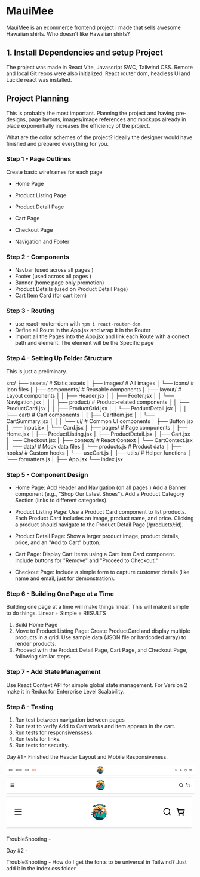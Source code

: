 # MauiMee

MauiMee is an ecommerce frontend project I made that sells awesome Hawaiian shirts.
Who doesn't like Hawaiian shirts?

## 1. Install Dependencies and setup Project

The project was made in React Vite, Javascript SWC, Tailwind CSS. Remote and local Git repos were also initialized. React router dom, headless UI and Lucide react was installed.

## Project Planning

This is probably the most important. Planning the project and having pre-designs, page layouts, images/image references and mockups already in place exponentially increases the efficiency of the project.

What are the color schemes of the project?
Ideally the designer would have finished and prepared everything for you.

### Step 1 - Page Outlines

Create basic wireframes for each page

- Home Page

- Product Listing Page
- Product Detail Page
- Cart Page
- Checkout Page
- Navigation and Footer

### Step 2 - Components

- Navbar (used across all pages )
- Footer (used across all pages )
- Banner (home page only promotion)
- Product Details (used on Product Detail Page)
- Cart Item Card (for cart item)

### Step 3 - Routing

- use react-router-dom with `npm i react-router-dom`
- Define all Route in the App.jsx and wrap it in the Router
- Import all the Pages into the App.jsx and link each Route with a correct path and element. The element will be the Specific page

### Step 4 - Setting Up Folder Structure

This is just a preliminary.

src/
├── assets/ # Static assets
│ ├── images/ # All images
│ └── icons/ # Icon files
│
├── components/ # Reusable components
│ ├── layout/ # Layout components
│ │ ├── Header.jsx
│ │ ├── Footer.jsx
│ │ └── Navigation.jsx
│ │
│ ├── product/ # Product-related components
│ │ ├── ProductCard.jsx
│ │ ├── ProductGrid.jsx
│ │ └── ProductDetail.jsx
│ │
│ ├── cart/ # Cart components
│ │ ├── CartItem.jsx
│ │ └── CartSummary.jsx
│ │
│ └── ui/ # Common UI components
│ ├── Button.jsx
│ ├── Input.jsx
│ └── Card.jsx
│
├── pages/ # Page components
│ ├── Home.jsx
│ ├── ProductListing.jsx
│ ├── ProductDetail.jsx
│ ├── Cart.jsx
│ └── Checkout.jsx
│
├── context/ # React Context
│ └── CartContext.jsx
│
├── data/ # Mock data files
│ └── products.js # Product data
│
├── hooks/ # Custom hooks
│ └── useCart.js
│
├── utils/ # Helper functions
│ └── formatters.js
│
├── App.jsx
└── index.jsx

### Step 5 - Component Design

- Home Page:
  Add Header and Navigation (on all pages )
  Add a Banner component (e.g., "Shop Our Latest Shoes").
  Add a Product Category Section (links to different categories).

- Product Listing Page:
  Use a Product Card component to list products.
  Each Product Card includes an image, product name, and price.
  Clicking a product should navigate to the Product Detail Page (/products/:id).

- Product Detail Page:
  Show a larger product image, product details, price, and an "Add to Cart" button.

- Cart Page:
  Display Cart Items using a Cart Item Card component.
  Include buttons for "Remove" and "Proceed to Checkout."

- Checkout Page:
  Include a simple form to capture customer details (like name and email, just for demonstration).

### Step 6 - Building One Page at a Time

Building one page at a time will make things linear.
This will make it simple to do things.
Linear + Simple = RESULTS

1. Build Home Page
2. Move to Product Listing Page:
   Create ProductCard and display multiple products in a grid.
   Use sample data (JSON file or hardcoded array) to render products.
3. Proceed with the Product Detail Page, Cart Page, and Checkout Page, following similar steps.

### Step 7 - Add State Management

Use React Context API for simple global state management.
For Version 2 make it in Redux for Enterprise Level Scalability.

### Step 8 - Testing

1. Run test between navigation between pages
2. Run test to verify Add to Cart works and item appears in the cart.
3. Run tests for responsivenssess.
4. Run tests for links.
5. Run tests for security.

Day #1 - Finished the Header Layout and Mobile Responsiveness.

![alt text](image.png)
![alt text](image-1.png)
![alt text](image-2.png)

TroubleShooting - 

Day #2 - 


TroubleShooting - How do I get the fonts to be universal in Tailwind? Just add it in the index.css folder
